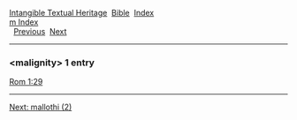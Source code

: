 [Intangible Textual Heritage](../../index)  [Bible](../index) 
[Index](index)   
[m Index](_m_)  
  [Previous](c07095)  [Next](c07097) 

------------------------------------------------------------------------

### &lt;malignity&gt; 1 entry

[Rom 1:29](../kjv/rom001.htm#029)  

------------------------------------------------------------------------

[Next: mallothi (2)](c07097)
